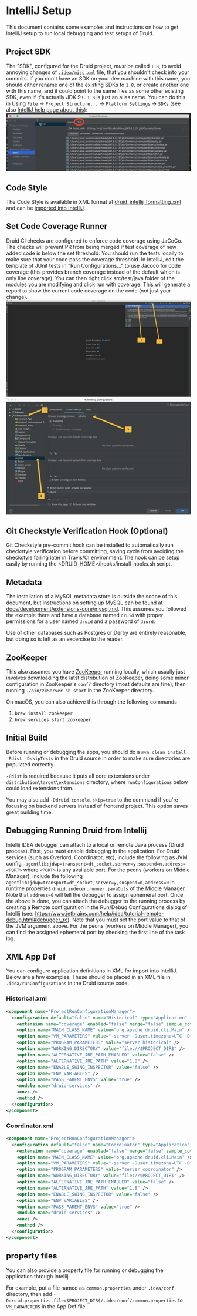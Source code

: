<!--
  ~ Licensed to the Apache Software Foundation (ASF) under one
  ~ or more contributor license agreements.  See the NOTICE file
  ~ distributed with this work for additional information
  ~ regarding copyright ownership.  The ASF licenses this file
  ~ to you under the Apache License, Version 2.0 (the
  ~ "License"); you may not use this file except in compliance
  ~ with the License.  You may obtain a copy of the License at
  ~
  ~   http://www.apache.org/licenses/LICENSE-2.0
  ~
  ~ Unless required by applicable law or agreed to in writing,
  ~ software distributed under the License is distributed on an
  ~ "AS IS" BASIS, WITHOUT WARRANTIES OR CONDITIONS OF ANY
  ~ KIND, either express or implied.  See the License for the
  ~ specific language governing permissions and limitations
  ~ under the License.
  -->

# IntelliJ Setup
This document contains some examples and instructions on how to get IntelliJ setup to run local debugging and test
setups of Druid.

## Project SDK

The "SDK", configured for the Druid project, *must* be called `1.8`, to avoid annoying changes of
[`.idea/misc.xml`](/.idea/misc.xml) file, that you shouldn't check into your commits. If you don't have an SDK on your
dev machine with this name, you should either rename one of the existing SDKs to `1.8`, or create another one with this
name, and it could point to the same files as some other existing SDK, even if it's actually JDK 9+. `1.8` is just
an alias name. You can do this in Using `File` -> `Project Structure...` -> `Platform Settings` -> `SDKs`
(see also [IntelliJ help page about this](https://www.jetbrains.com/help/idea/configuring-intellij-platform-plugin-sdk.html)):
![IntelliJ SDK Config](intellij-sdk-config.jpg)

## Code Style
The Code Style is available in XML format at [druid_intellij_formatting.xml](druid_intellij_formatting.xml) and can be [imported into IntelliJ](https://www.jetbrains.com/help/idea/2017.1/copying-code-style-settings.html).

## Set Code Coverage Runner
Druid CI checks are configured to enforce code coverage using JaCoCo. The checks will prevent PR from being merged 
if test coverage of new added code is below the set threshold. You should run the tests locally to make sure that
your code pass the coverage threshold. In IntelliJ, edit the template of JUnit tests in "Run Configurations..." 
to use Jacoco for code coverage (this provides branch coverage instead of the default which is only line coverage).
You can then right click src/test/java folder of the modules you are modifying and click run with coverage. This
will generate a report to show the current code coverage on the code (not just your change).
![Code Coverage Runner Setup 1](intellij-images/code_coverage_1.png)
![Code Coverage Runner Setup 2](intellij-images/code_coverage_2.png)

## Git Checkstyle Verification Hook (Optional)
Git Checkstyle pre-commit hook can be installed to automatically run checkstyle verification before committing, 
saving cycle from avoiding the checkstyle failing later in Travis/CI environment.
The hook can be setup easily by running the <DRUID_HOME>/hooks/install-hooks.sh script.

## Metadata
The installation of a MySQL metadata store is outside the scope of this document, but instructions on setting up MySQL can be found at [docs/development/extensions-core/mysql.md](/docs/development/extensions-core/mysql.md). This assumes you followed the example there and have a database named `druid` with proper permissions for a user named `druid` and a password of `diurd`.

Use of other databases such as Postgres or Derby are entirely reasonable, but doing so is left as an excercise to the reader.

## ZooKeeper
This also assumes you have [ZooKeeper](http://zookeeper.apache.org/releases.html) running locally, which usually just involves downloading the latst distribution of ZooKeeper, doing some minor configuration in ZooKeeper's `conf/` directory (most defaults are fine), then running `./bin/zkServer.sh start` in the ZooKeeper directory. 

On macOS, you can also achieve this through the following commands

1. `brew install zookeeper`
2. `brew services start zookeeper`

## Initial Build
Before running or debugging the apps, you should do a `mvn clean install -Pdist -DskipTests` in the Druid source in order to make sure directories are populated correctly.

`-Pdist` is required because it puts all core extensions under `distribution\target\extensions` directory, where `runConfigurations` below could load extensions from.

You may also add `-Ddruid.console.skip=true` to the command if you're focusing on backend servers instead of frontend project. This option saves great building time.

## Debugging Running Druid from Intellij
Intellij IDEA debugger can attach to a local or remote Java process (Druid process). 
First, you must enable debugging in the application.
For Druid services (such as Overlord, Coordinator, etc), include the following as JVM config `-agentlib:jdwp=transport=dt_socket,server=y,suspend=n,address=<PORT>` where `<PORT>` is any available port.
For the peons (workers on Middle Manager), include the following `agentlib:jdwp=transport=dt_socket,server=y,suspend=n,address=0` in runtime properties `druid.indexer.runner.javaOpts` of the Middle Manager. Note that `address=0` will tell the debugger to assign ephemeral port.
Once the above is done, you can attach the debugger to the running process by creating a Remote configuration in the Run/Debug Configurations dialog of Intellij (see: https://www.jetbrains.com/help/idea/tutorial-remote-debug.html#debugger_rc). Note that you must set the port value to that of the JVM argument above.
For the peons (workers on Middle Manager), you can find the assigned ephemeral port by checking the first line of the task log.

## XML App Def
You can configure application definitions in XML for import into IntelliJ. Below are a few examples. These should be placed in an XML file in `.idea/runConfigurations` in the Druid source code.

### Historical.xml
```xml
<component name="ProjectRunConfigurationManager">
  <configuration default="false" name="Historical" type="Application" factoryName="Application">
    <extension name="coverage" enabled="false" merge="false" sample_coverage="true" runner="idea" />
    <option name="MAIN_CLASS_NAME" value="org.apache.druid.cli.Main" />
    <option name="VM_PARAMETERS" value="-server -Duser.timezone=UTC -Dfile.encoding=UTF-8 -Xmx2G -XX:MaxJavaStackTraceDepth=9999 -XX:+UseG1GC -XX:+PrintGCDetails -XX:+PrintGCTimeStamps -XX:+PrintAdaptiveSizePolicy -XX:+PrintReferenceGC -verbose:gc -XX:+PrintFlagsFinal -Djava.util.logging.manager=org.apache.logging.log4j.jul.LogManager -Dorg.jboss.logging.provider=slf4j -Dlog4j.configurationFile=$PROJECT_DIR$/core/src/main/resources/log4j2.debug.xml -Ddruid.host=localhost -Ddruid.service=historical -Ddruid.processing.buffer.sizeBytes=100000000 -Ddruid.extensions.hadoopDependenciesDir=$PROJECT_DIR$/distribution/target/hadoop-dependencies/ -Ddruid.extensions.directory=$PROJECT_DIR$/distribution/target/extensions/ -Ddruid.extensions.loadList=[\&quot;druid-s3-extensions\&quot;,\&quot;druid-histogram\&quot;,\&quot;mysql-metadata-storage\&quot;] -Ddruid.historical.cache.useCache=false -Ddruid.historical.cache.populateCache=false -Ddruid.segmentCache.locations=&quot;[{\&quot;path\&quot;:\&quot;/tmp/druid/indexCache\&quot;,\&quot;maxSize\&quot;:10000000000}]&quot; -Ddruid.zk.service.host=localhost -Ddruid.processing.numThreads=1 -Ddruid.server.http.numThreads=50 -Ddruid.serverview.type=batch -Ddruid.emitter=logging" />
    <option name="PROGRAM_PARAMETERS" value="server historical" />
    <option name="WORKING_DIRECTORY" value="file://$PROJECT_DIR$" />
    <option name="ALTERNATIVE_JRE_PATH_ENABLED" value="false" />
    <option name="ALTERNATIVE_JRE_PATH" value="1.8" />
    <option name="ENABLE_SWING_INSPECTOR" value="false" />
    <option name="ENV_VARIABLES" />
    <option name="PASS_PARENT_ENVS" value="true" />
    <module name="druid-services" />
    <envs />
    <method />
  </configuration>
</component>
```

### Coordinator.xml
```xml
<component name="ProjectRunConfigurationManager">
  <configuration default="false" name="Coordinator" type="Application" factoryName="Application">
    <extension name="coverage" enabled="false" merge="false" sample_coverage="true" runner="idea" />
    <option name="MAIN_CLASS_NAME" value="org.apache.druid.cli.Main" />
    <option name="VM_PARAMETERS" value="-server -Duser.timezone=UTC -Dfile.encoding=UTF-8 -Xmx256M -Xmx256M -XX:+UseG1GC -XX:+PrintGCDetails -XX:+PrintGCTimeStamps -XX:+PrintAdaptiveSizePolicy -XX:+PrintReferenceGC -verbose:gc -XX:+PrintFlagsFinal -Djava.util.logging.manager=org.apache.logging.log4j.jul.LogManager -Dorg.jboss.logging.provider=slf4j -Ddruid.host=localhost -Ddruid.service=coordinator -Ddruid.extensions.directory=$PROJECT_DIR$/distribution/target/extensions/ -Ddruid.extensions.loadList=[\&quot;druid-s3-extensions\&quot;,\&quot;druid-histogram\&quot;,\&quot;mysql-metadata-storage\&quot;] -Ddruid.zk.service.host=localhost -Ddruid.metadata.storage.type=mysql -Ddruid.metadata.storage.connector.connectURI=&quot;jdbc:mysql://localhost:3306/druid&quot; -Ddruid.metadata.storage.connector.user=druid -Ddruid.metadata.storage.connector.password=diurd -Ddruid.serverview.type=batch -Ddruid.emitter=logging -Ddruid.coordinator.period=PT10S -Ddruid.coordinator.startDelay=PT5S" />
    <option name="PROGRAM_PARAMETERS" value="server coordinator" />
    <option name="WORKING_DIRECTORY" value="file://$PROJECT_DIR$" />
    <option name="ALTERNATIVE_JRE_PATH_ENABLED" value="false" />
    <option name="ALTERNATIVE_JRE_PATH" value="1.8" />
    <option name="ENABLE_SWING_INSPECTOR" value="false" />
    <option name="ENV_VARIABLES" />
    <option name="PASS_PARENT_ENVS" value="true" />
    <module name="druid-services" />
    <envs />
    <method />
  </configuration>
</component>
```
## property files

You can also provide a property file for running or debugging the application through intellij. 

For example, put a file named as `common.properties` under `.idea/conf` directory, then add `-Ddruid.properties.file=$PROJECT_DIR$/.idea/conf/common.properties` to `VM_PARAMETERS` in the App Def file.
